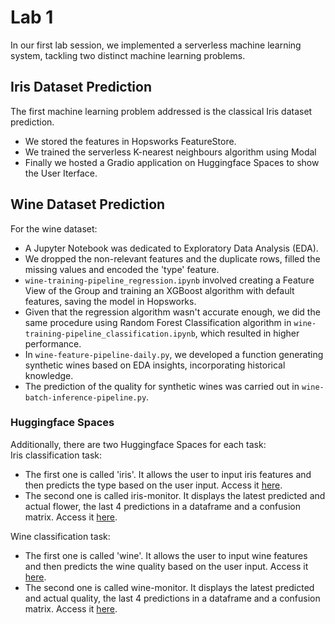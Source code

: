 # Lab 1

In our first lab session, we implemented a serverless machine learning system, tackling two distinct machine learning problems.

## Iris Dataset Prediction

The first machine learning problem addressed is the classical Iris dataset prediction.
- We stored the features in Hopsworks FeatureStore.
- We trained the serverless K-nearest neighbours algorithm using Modal
- Finally we hosted a Gradio application on Huggingface Spaces to show the User Iterface.


## Wine Dataset Prediction

For the wine dataset:
- A Jupyter Notebook was dedicated to Exploratory Data Analysis (EDA).
- We dropped the non-relevant features and the duplicate rows, filled the missing values and encoded the 'type' feature.
- `wine-training-pipeline_regression.ipynb` involved creating a Feature View of the Group and training an XGBoost algorithm with default features, saving the model in Hopsworks.
- Given that the regression algorithm wasn't accurate enough, we did the same procedure using Random Forest Classification algorithm in `wine-training-pipeline_classification.ipynb`, which resulted in higher performance.
- In `wine-feature-pipeline-daily.py`, we developed a function generating synthetic wines based on EDA insights, incorporating historical knowledge.
- The prediction of the quality for synthetic wines was carried out in `wine-batch-inference-pipeline.py`.

### Huggingface Spaces
Additionally, there are two Huggingface Spaces for each task:  
Iris classification task:
- The first one is called 'iris'. It allows the user to input iris features and then predicts the type based on the user input. Access it [here](https://laura000-iris.hf.space).
- The second one is called iris-monitor. It displays the latest predicted and actual flower, the last 4 predictions in a dataframe and a confusion matrix. Access it [here](https://laura000-iris-monitor.hf.space).

Wine classification task:
- The first one is called 'wine'. It allows the user to input wine features and then predicts the wine quality based on the user input. Access it [here](https://laura000-wine.hf.space/).
- The second one is called wine-monitor. It displays the latest predicted and actual quality, the last 4 predictions in a dataframe and a confusion matrix. Access it [here](https://laura000-wine-monitor.hf.space).
